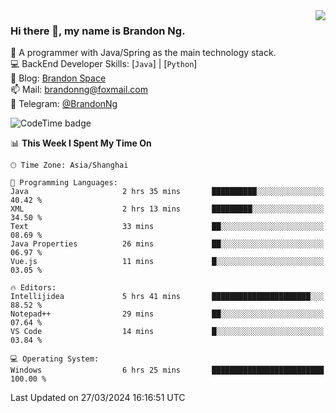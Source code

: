 <img  align="right" src="https://github-readme-stats-brandon0824.vercel.app/api/top-langs/?username=brandon0824&layout=compact">

### Hi there 👋, my name is Brandon Ng.

🌱 A programmer with Java/Spring as the main technology stack.  
💻 BackEnd Developer Skills: [`Java`] | [`Python`]  
📝 Blog: [Brandon Space](https://brandonng.tech)  
📫 Mail: brandonng@foxmail.com  
📰 Telegram: [@BrandonNg](https://t.me/BrandonNg24)  

![CodeTime badge](https://img.shields.io/endpoint?style=flat-square&url=https%3A%2F%2Fapi.codetime.dev%2Fshield%3Fid%3D128%26project%3D%26in%3D604800000)

<!--START_SECTION:waka-->
📊 **This Week I Spent My Time On** 

```text
🕑︎ Time Zone: Asia/Shanghai

💬 Programming Languages: 
Java                     2 hrs 35 mins       ██████████░░░░░░░░░░░░░░░   40.42 % 
XML                      2 hrs 13 mins       █████████░░░░░░░░░░░░░░░░   34.50 % 
Text                     33 mins             ██░░░░░░░░░░░░░░░░░░░░░░░   08.69 % 
Java Properties          26 mins             ██░░░░░░░░░░░░░░░░░░░░░░░   06.97 % 
Vue.js                   11 mins             █░░░░░░░░░░░░░░░░░░░░░░░░   03.05 % 

🔥 Editors: 
Intellijidea             5 hrs 41 mins       ██████████████████████░░░   88.52 % 
Notepad++                29 mins             ██░░░░░░░░░░░░░░░░░░░░░░░   07.64 % 
VS Code                  14 mins             █░░░░░░░░░░░░░░░░░░░░░░░░   03.84 % 

💻 Operating System: 
Windows                  6 hrs 25 mins       █████████████████████████   100.00 % 
```


 Last Updated on 27/03/2024 16:16:51 UTC
<!--END_SECTION:waka-->
